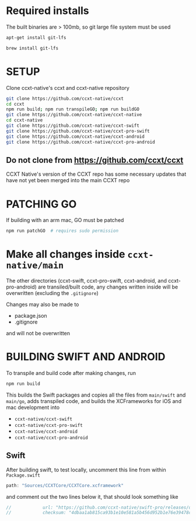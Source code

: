 # Required installs

The built binaries are > 100mb, so git large file system must be used

```sh
apt-get install git-lfs
```

```sh
brew install git-lfs
```

# SETUP

Clone ccxt-native's ccxt and ccxt-native repository

```sh
git clone https://github.com/ccxt-native/ccxt
cd ccxt
npm run build; npm run transpileGO; npm run buildGO
git clone https://github.com/ccxt-native/ccxt-native
cd ccxt-native
git clone https://github.com/ccxt-native/ccxt-swift
git clone https://github.com/ccxt-native/ccxt-pro-swift
git clone https://github.com/ccxt-native/ccxt-android
git clone https://github.com/ccxt-native/ccxt-pro-android
```

## Do not clone from https://github.com/ccxt/ccxt

CCXT Native's version of the CCXT repo has some necessary updates that have not yet been merged into the main CCXT repo

# PATCHING GO

If building with an arm mac, GO must be patched

```sh
npm run patchGO  # requires sudo permission
```

# Make all changes inside `ccxt-native/main`

The other directories (ccxt-swift, ccxt-pro-swift, ccxt-android, and ccxt-pro-android) are transiled/built code, any changes written inside will be overwritten (excluding the `.gitignore`)

Changes may also be made to 

- package.json
- .gitignore

and will not be overwritten


# BUILDING SWIFT AND ANDROID

To transpile and build code after making changes, run 

```sh
npm run build
```

This builds the Swift packages and copies all the files from `main/swift` and `main/go`, adds transpiled code, and builds the XCFrameworks for iOS and mac development into

- `ccxt-native/ccxt-swift`
- `ccxt-native/ccxt-pro-swift`
- `ccxt-native/ccxt-android`
- `ccxt-native/ccxt-pro-android`

## Swift

After building swift, to test locally, uncomment this line from within `Package.swift`

```swift
path: "Sources/CCXTCore/CCXTCore.xcframework"
```

and comment out the two lines below it, that should look something like 

```swift
//            url: "https://github.com/ccxt-native/swift-pro/releases/download/v0.0.7/CCXTCore.xcframework.zip",
//            checksum: "4dbaa1ab815ca93b1e10e581a5b456d952b1e76e39478c79d0360ef587acd77d"
```
